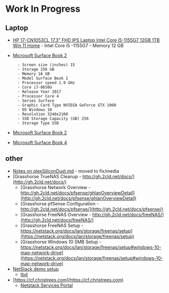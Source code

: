 # Work In Progress


## Laptop
- [HP 17-CN1053CL 17.3" FHD IPS Laptop Intel Core i5-1155G7 12GB 1TB Win 11 Home](https://www.ebay.com/itm/384791339002?epid=18052495308&hash=item599759dffa:g:4e4AAOSwDHFiOFHr)
        - Intel Core i5 -1155G7
        - Memory 12 GB


- [Microsoft Surface Book 2](https://www.backmarket.com/en-us/p/microsoft-surface-book-2-15-inch-2017-core-i7-8650u-16-gb-ssd-256-gb/6fd2063d-7fb2-4b46-b7e8-c1777da28683#l=12)

        - Screen size (inches) 15
        - Storage 256 GB
        - Memory 16 GB
        - Model Surface Book 2
        - Processor speed 1.9 GHz
        - Core i7-8650U
        - Release Year 2017
        - Processor Core 4
        - Series Surface
        - Graphic Card Type NVIDIA GeForce GTX 1060
        - OS Windows 10
        - Resolution 3240x2160
        - SSD Storage Capacity (GB) 256
        - Storage Type SSD

- [Microsoft Surface Book 2](https://www.backmarket.com/en-us/p/microsoft-surface-book-2-13-core-i7-19-ghz-ssd-256-gb-8-gb/69916a54-15ef-44f8-9f8d-e3cbef0c43f5#l=11)

- [Microsoft Surface Book 4](https://www.microsoft.com/en-us/store/configure/Surface-Laptop-Studio/8SRDF62SWKPF?crosssellid=fbt-f5c&selectedColor=&preview=&previewModes=)

## other
- [Notes on plexSiliconDust.md](../fix/media/plexSiliconDust.md) - moved to fix/media
- [Grasshorse TrueNAS Cleanup - http://gh.2cld.net/docs/](http://gh.2cld.net/docs/)
    - [Grasshorse Network Overview - http://gh.2cld.net/docs/pfsense/ghlanOverviewDetail](http://gh.2cld.net/docs/pfsense/ghlanOverviewDetail)
    - [Grasshorse pfSense Configuration - http://gh.2cld.net/docs/pfsense/](http://gh.2cld.net/docs/pfsense/)
    - [Grasshorse FreeNAS Overview - http://gh.2cld.net/docs/freeNAS/](http://gh.2cld.net/docs/freeNAS/)
    - [Grasshorse FreeNAS Setup - https://netstack.org/docs/lan/storage/freenas/setup](https://netstack.org/docs/lan/storage/freenas/setup)
    - [Grasshorse Windows 10 SMB Setup - https://netstack.org/docs/lan/storage/freenas/setup#windows-10-map-network-drive](https://netstack.org/docs/lan/storage/freenas/setup#windows-10-map-network-drive)
- [NetStack demo setup](https://netstack.org/docs/)
    - [tbd]()
- [https://cf.christrees.com](https://cf.christrees.com)
    - [Netstack Services Portal](https://cf.christrees.com/ns/)
